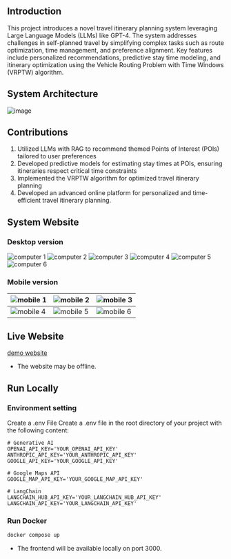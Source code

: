 ## Introduction
This project introduces a novel travel itinerary planning system leveraging Large Language Models (LLMs) like GPT-4. The system addresses challenges in self-planned travel by simplifying complex tasks such as route optimization, time management, and preference alignment. Key features include personalized recommendations, predictive stay time modeling, and itinerary optimization using the Vehicle Routing Problem with Time Windows (VRPTW) algorithm.

## System Architecture
![image](https://github.com/user-attachments/assets/95264cd2-dd9d-4b99-a1df-2d2a3fa5f965)

## Contributions
1. Utilized LLMs with RAG to recommend themed Points of Interest (POIs) tailored to user preferences
2. Developed predictive models for estimating stay times at POIs, ensuring itineraries respect critical time constraints
3. Implemented the VRPTW algorithm for optimized travel itinerary planning
4. Developed an advanced online platform for personalized and time-efficient travel itinerary planning.

## System Website
### Desktop version
![computer 1](https://github.com/user-attachments/assets/84557442-5843-4ae4-9bbe-9b4d20631591)
![computer 2](https://github.com/user-attachments/assets/cbcfc321-d6ab-4932-aaeb-aa4a9eaed621)
![computer 3](https://github.com/user-attachments/assets/ee30290a-287c-4771-9398-1087ab56d5df)
![computer 4](https://github.com/user-attachments/assets/9015a93d-fd9f-429f-bc0d-d81c0f28947f)
![computer 5](https://github.com/user-attachments/assets/61e2b203-7189-42c5-b89c-2559820ba0d9)
![computer 6](https://github.com/user-attachments/assets/ad22941f-7907-40a8-b5ce-7b21499258ca)

### Mobile version
| ![mobile 1](https://github.com/user-attachments/assets/5983dc6b-234c-4585-bbb1-364307038704) | ![mobile 2](https://github.com/user-attachments/assets/1fc9085a-5f7d-4e26-bdd0-41f341b728fa) | ![mobile 3](https://github.com/user-attachments/assets/b2bd59ad-a421-4477-b99c-236dc9f65ba6) |
|---|---|---|
| ![mobile 4](https://github.com/user-attachments/assets/108bf84a-13b1-4bea-8488-c1571455bb34) | ![mobile 5](https://github.com/user-attachments/assets/8be494b5-7ad1-4dc1-b3e9-90e19e0446ea) | ![mobile 6](https://github.com/user-attachments/assets/3acfc7b1-ee43-48b8-a2c9-38f6858a08cb) |

## Live Website
[demo website](www.isheng.xyz)
* The website may be offline.

## Run Locally

### Environment setting
Create a .env File
Create a .env file in the root directory of your project with the following content:
```env
# Generative AI
OPENAI_API_KEY='YOUR_OPENAI_API_KEY'
ANTHROPIC_API_KEY='YOUR_ANTHROPIC_API_KEY'
GOOGLE_API_KEY='YOUR_GOOGLE_API_KEY'

# Google Maps API
GOOGLE_MAP_API_KEY='YOUR_GOOGLE_MAP_API_KEY'

# LangChain
LANGCHAIN_HUB_API_KEY='YOUR_LANGCHAIN_HUB_API_KEY'
LANGCHAIN_API_KEY='YOUR_LANGCHAIN_API_KEY'
```
### Run Docker
```bash
docker compose up
```
* The frontend will be available locally on port 3000.


